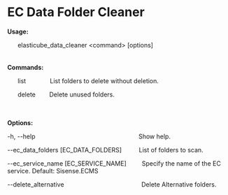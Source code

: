 # EC Data Folder Cleaner

**Usage:**
 
&nbsp;&nbsp;&nbsp;&nbsp;&nbsp;&nbsp;elasticube_data_cleaner \<command\>
[options] <br> <br> <br> **Commands:**

&nbsp;&nbsp;&nbsp;&nbsp;&nbsp;&nbsp;list
&nbsp;&nbsp;&nbsp;&nbsp;&nbsp;&nbsp;&nbsp;&nbsp;&nbsp;&nbsp;&nbsp;&nbsp;
List folders to delete without deletion.

&nbsp;&nbsp;&nbsp;&nbsp;&nbsp;&nbsp;delete&nbsp;&nbsp;&nbsp;&nbsp;&nbsp;&nbsp;&nbsp;&nbsp;Delete
unused folders.

<br><br> **Options:**

-h, --help&nbsp;&nbsp;&nbsp;&nbsp;&nbsp;&nbsp;&nbsp;&nbsp;&nbsp;&nbsp;&nbsp;&nbsp;&nbsp;&nbsp;&nbsp;&nbsp;&nbsp;&nbsp;&nbsp;&nbsp;&nbsp;&nbsp;&nbsp;&nbsp;&nbsp;&nbsp;&nbsp;&nbsp;&nbsp;&nbsp;&nbsp;&nbsp;&nbsp;&nbsp;&nbsp;&nbsp;&nbsp;&nbsp;&nbsp;&nbsp;&nbsp;&nbsp;&nbsp;&nbsp;&nbsp;&nbsp;&nbsp;&nbsp;&nbsp;&nbsp;&nbsp;&nbsp;&nbsp;&nbsp;&nbsp;&nbsp;&nbsp;&nbsp;&nbsp;&nbsp;Show
help.

--ec_data_folders
[EC_DATA_FOLDERS]&nbsp;&nbsp;&nbsp;&nbsp;&nbsp;&nbsp;&nbsp;&nbsp;&nbsp;
List of folders to scan.

--ec_service_name
[EC_SERVICE_NAME]&nbsp;&nbsp;&nbsp;&nbsp;&nbsp;&nbsp;&nbsp;&nbsp;&nbsp;Specify
the name of the EC service. Default: Sisense.ECMS

--delete_alternative&nbsp;&nbsp;&nbsp;&nbsp;&nbsp;&nbsp;&nbsp;&nbsp;&nbsp;&nbsp;&nbsp;&nbsp;&nbsp;&nbsp;&nbsp;&nbsp;&nbsp;&nbsp;&nbsp;&nbsp;&nbsp;&nbsp;&nbsp;&nbsp;&nbsp;&nbsp;&nbsp;&nbsp;&nbsp;&nbsp;&nbsp;&nbsp;&nbsp;&nbsp;&nbsp;&nbsp;&nbsp;&nbsp;&nbsp;&nbsp;&nbsp;&nbsp;&nbsp;&nbsp;&nbsp;Delete
Alternative folders.